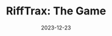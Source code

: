 ---
title: 'RiffTrax: The Game'
tags:
  - platform_switch
  - genre_casual
note: Wide Right Interactive
physical: true
digital: false
guide: false
pending: false
date: 2023-12-23
---